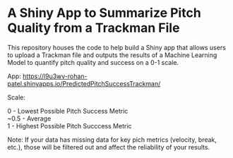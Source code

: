 # A Shiny App to Summarize Pitch Quality from a Trackman File

This repository houses the code to help build a Shiny app that allows users to upload a Trackman file and outputs the results of a Machine Learning Model to quantify pitch quality and success on a 0-1 scale. 

App: https://l9u3wv-rohan-patel.shinyapps.io/PredictedPitchSuccessTrackman/

Scale:

0 - Lowest Possible Pitch Success Metric  <br />
~0.5 - Average  <br />
1 - Highest Possible Pitch Succcess Metric  <br />


Note: If your data has missing data for key pich metrics (velocity, break, etc.), those will be filtered out and affect the reliability of your results. 
